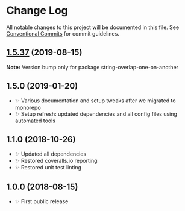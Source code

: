 # Change Log

All notable changes to this project will be documented in this file.
See [Conventional Commits](https://conventionalcommits.org) for commit guidelines.

## [1.5.37](https://gitlab.com/codsen/codsen/compare/string-overlap-one-on-another@1.5.36...string-overlap-one-on-another@1.5.37) (2019-08-15)

**Note:** Version bump only for package string-overlap-one-on-another





## 1.5.0 (2019-01-20)

- ✨ Various documentation and setup tweaks after we migrated to monorepo
- ✨ Setup refresh: updated dependencies and all config files using automated tools

## 1.1.0 (2018-10-26)

- ✨ Updated all dependencies
- ✨ Restored coveralls.io reporting
- ✨ Restored unit test linting

## 1.0.0 (2018-08-15)

- ✨ First public release
